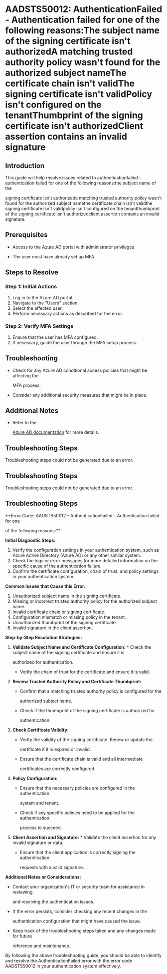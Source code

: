 
# AADSTS50012: AuthenticationFailed - Authentication failed for one of the following reasons:The subject name of the signing certificate isn't authorizedA matching trusted authority policy wasn't found for the authorized subject nameThe certificate chain isn't validThe signing certificate isn't validPolicy isn't configured on the tenantThumbprint of the signing certificate isn't authorizedClient assertion contains an invalid signature


## Introduction

This guide will help resolve issues related to authenticationfailed - 
authentication failed for one of the following reasons:the subject name of the

signing certificate isn't authorizeda matching trusted authority policy wasn't
found for the authorized subject namethe certificate chain isn't validthe
signing certificate isn't validpolicy isn't configured on the tenantthumbprint
of the signing certificate isn't authorizedclient assertion contains an invalid
signature.


## Prerequisites


* Access to the Azure AD portal with administrator privileges.

* The user must have already set up MFA.


## Steps to Resolve


### Step 1: Initial Actions

1. Log in to the Azure AD portal.
2. Navigate to the "Users" section.
3. Select the affected user.
4. Perform necessary actions as described for the error.


### Step 2: Verify MFA Settings

1. Ensure that the user has MFA configured.
2. If necessary, guide the user through the MFA setup process.


## Troubleshooting


* Check for any Azure AD conditional access policies that might be affecting the

  MFA process.

* Consider any additional security measures that might be in place.


## Additional Notes


* Refer to the

  [Azure AD 
documentation](https://learn.microsoft.com/en-us/azure/active-directory/)
  for more details.


## Troubleshooting Steps

Troubleshooting steps could not be generated due to an error.


## Troubleshooting Steps

Troubleshooting steps could not be generated due to an error.


## Troubleshooting Steps

**Error Code: AADSTS50012 - AuthenticationFailed - Authentication failed for one

of the following reasons:**

**Initial Diagnostic Steps:** 

1. Verify the configuration settings in your authentication system, such as
   Azure Active Directory (Azure AD) or any other similar system.
2. Check the logs or error messages for more detailed information on the
   specific cause of the authentication failure.
3. Confirm the certificate configuration, chain of trust, and policy settings in
   your authentication system.

**Common Issues that Cause this Error:** 

1. Unauthorized subject name in the signing certificate.
2. Missing or incorrect trusted authority policy for the authorized subject
   name.
3. Invalid certificate chain or signing certificate.
4. Configuration mismatch or missing policy in the tenant.
5. Unauthorized thumbprint of the signing certificate.
6. Invalid signature in the client assertion.

**Step-by-Step Resolution Strategies:** 

1. **Validate Subject Name and Certificate Configuration:**    * Check the 
subject name of the signing certificate and ensure it is

     authorized for authentication.
   * Verify the chain of trust for the certificate and ensure it is valid.

2. **Review Trusted Authority Policy and Certificate Thumbprint:** 

   * Confirm that a matching trusted authority policy is configured for the

     authorized subject name.
   * Check if the thumbprint of the signing certificate is authorized for

     authentication.

3. **Check Certificate Validity:** 

   * Verify the validity of the signing certificate. Renew or update the

     certificate if it is expired or invalid.
   * Ensure that the certificate chain is valid and all intermediate

     certificates are correctly configured.

4. **Policy Configuration:** 

   * Ensure that the necessary policies are configured in the authentication

     system and tenant.
   * Check if any specific policies need to be applied for the authentication

     process to succeed.

5. **Client Assertion and Signature:**    * Validate the client assertion for 
any invalid signature or data.

   * Ensure that the client application is correctly signing the authentication

     requests with a valid signature.

**Additional Notes or Considerations:**


* Contact your organization's IT or security team for assistance in reviewing

  and resolving the authentication issues.

* If the error persists, consider checking any recent changes in the

  authentication configuration that might have caused the issue.

* Keep track of the troubleshooting steps taken and any changes made for future

  reference and maintenance.

By following the above troubleshooting guide, you should be able to identify and
resolve the AuthenticationFailed error with the error code AADSTS50012 in your
authentication system effectively.